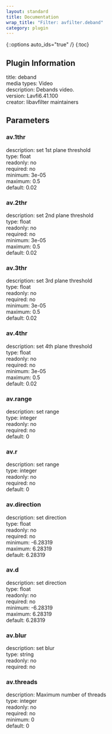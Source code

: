 ```yaml
---
layout: standard
title: Documentation
wrap_title: "Filter: avfilter.deband"
category: plugin
---
```

{::options auto_ids="true" /}
{:toc}

## Plugin Information

title: deband  
media types:
Video  
description: Debands video.  
version: Lavfi6.41.100  
creator: libavfilter maintainers  

## Parameters

### av.1thr

  
description:
set 1st plane threshold  
type: float  
readonly: no  
required: no  
minimum: 3e-05  
maximum: 0.5  
default: 0.02  

### av.2thr

  
description:
set 2nd plane threshold  
type: float  
readonly: no  
required: no  
minimum: 3e-05  
maximum: 0.5  
default: 0.02  

### av.3thr

  
description:
set 3rd plane threshold  
type: float  
readonly: no  
required: no  
minimum: 3e-05  
maximum: 0.5  
default: 0.02  

### av.4thr

  
description:
set 4th plane threshold  
type: float  
readonly: no  
required: no  
minimum: 3e-05  
maximum: 0.5  
default: 0.02  

### av.range

  
description:
set range  
type: integer  
readonly: no  
required: no  
default: 0  

### av.r

  
description:
set range  
type: integer  
readonly: no  
required: no  
default: 0  

### av.direction

  
description:
set direction  
type: float  
readonly: no  
required: no  
minimum: -6.28319  
maximum: 6.28319  
default: 6.28319  

### av.d

  
description:
set direction  
type: float  
readonly: no  
required: no  
minimum: -6.28319  
maximum: 6.28319  
default: 6.28319  

### av.blur

  
description:
set blur  
type: string  
readonly: no  
required: no  

### av.threads

  
description:
Maximum number of threads  
type: integer  
readonly: no  
required: no  
minimum: 0  
default: 0  


